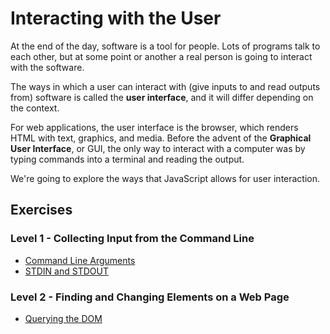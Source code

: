 # Interacting with the User

At the end of the day, software is a tool for people. Lots of programs talk to
each other, but at some point or another a real person is going to interact with
the software.

The ways in which a user can interact with (give inputs to and read outputs
from) software is called the **user interface**, and it will differ depending on
the context.

For web applications, the user interface is the browser, which renders HTML with
text, graphics, and media. Before the advent of the **Graphical User
Interface**, or GUI, the only way to interact with a computer was by typing
commands into a terminal and reading the output.

We're going to explore the ways that JavaScript allows for user interaction.

## Exercises

### Level 1 - Collecting Input from the Command Line

* [Command Line Arguments](command_line_arguments)
* [STDIN and STDOUT](stdin_and_stdout)

### Level 2 - Finding and Changing Elements on a Web Page

* [Querying the DOM](querying_the_dom)
